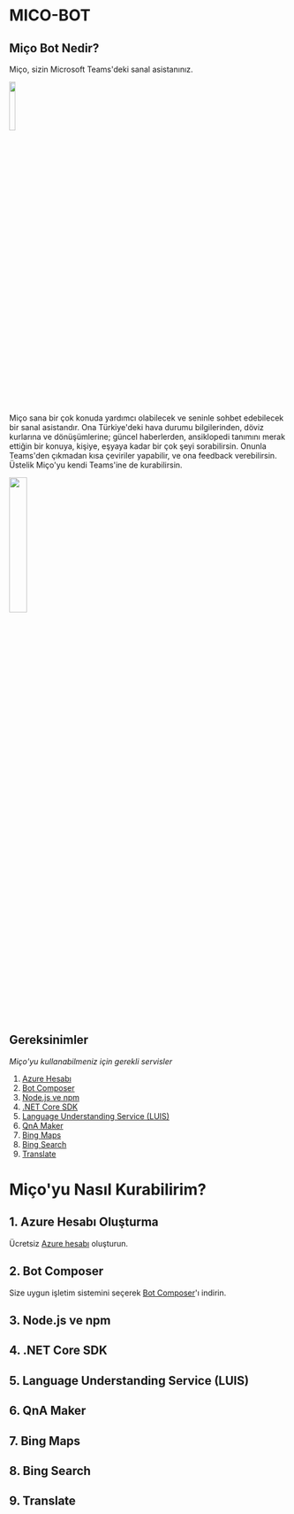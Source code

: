 # MICO-BOT
## Miço Bot Nedir?

Miço, sizin Microsoft Teams'deki sanal asistanınız.

<img src="https://raw.githubusercontent.com/msft-ai-demos/MICO-BOT/main/micologo_small_png.png" width=15% height=15%>

Miço sana bir çok konuda yardımcı olabilecek ve seninle sohbet edebilecek bir sanal asistandır. Ona Türkiye'deki hava durumu bilgilerinden, döviz kurlarına ve dönüşümlerine; güncel haberlerden, ansiklopedi tanımını merak ettiğin bir konuya, kişiye, eşyaya kadar bir çok şeyi sorabilirsin. Onunla Teams'den çıkmadan kısa çeviriler yapabilir, ve ona feedback verebilirsin. Üstelik Miço'yu kendi Teams'ine de kurabilirsin. 

<img src="https://raw.githubusercontent.com/msft-ai-demos/MICO-BOT/main/Mico%20Teams%20Screenshots/mico_teamsmobile1.jpeg" width=25% height=25%>

## Gereksinimler
*Miço'yu kullanabilmeniz için gerekli servisler*

1. [Azure Hesabı](#1-azure-hesabı-oluşturma)
2. [Bot Composer](#2-bot-composer)
3. [Node.js ve npm](#3-nodejs-ve-npm)
4. [.NET Core SDK](#4-net-core-sdk)
5. [Language Understanding Service (LUIS)](#5-language-understanding-service-luis)
6. [QnA Maker](#6-qna-maker)
7. [Bing Maps](#7-bing-maps)
8. [Bing Search](#8-bing-search)
9. [Translate](#9-translate)

# Miço'yu Nasıl Kurabilirim?

## 1. Azure Hesabı Oluşturma
Ücretsiz [Azure hesabı](https://azure.microsoft.com/en-us/free/cognitive-services/) oluşturun.

## 2. Bot Composer
Size uygun işletim sistemini seçerek [Bot Composer](https://docs.microsoft.com/en-us/composer/install-composer?tabs=windows#download-composer)'ı indirin.

## 3. Node.js ve npm
## 4. .NET Core SDK
## 5. Language Understanding Service (LUIS)
## 6. QnA Maker
## 7. Bing Maps
## 8. Bing Search
## 9. Translate

